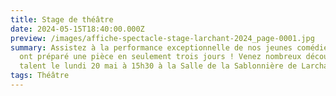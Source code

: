 ```yaml
---
title: Stage de théâtre
date: 2024-05-15T18:40:00.000Z
preview: /images/affiche-spectacle-stage-larchant-2024_page-0001.jpg
summary: Assistez à la performance exceptionnelle de nos jeunes comédiens qui
  ont préparé une pièce en seulement trois jours ! Venez nombreux découvrir leur
  talent le lundi 20 mai à 15h30 à la Salle de la Sablonnière de Larchant.
tags: Théâtre
---
```

